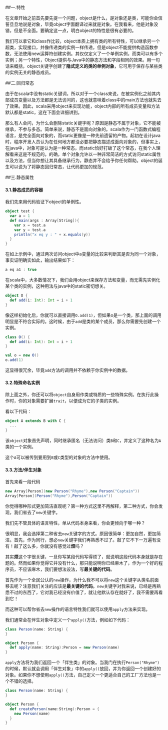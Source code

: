 ##一.特性

在文章开始之前首先要先提一个问题，object是什么，是对象还是类，可能你会信誓旦旦地说是对象，毕竟object字面翻译过来就是对象。在我看来，他是对象没错，但是不全面。要确定这一点，明白object的特性是很有必要的。

我们可以拿它和class作比较，object本质上拥有类的所有特性，可以继承另一个超类，实现接口，并像传递类的实例一样传递，但是object不能提供构造函数参数，无法使用new运算符创建实例。其仅仅定义了一个单例实例，而类可以有多个实例；另一个特性，Object提供与Java中的静态方法和字段相同的效果。用一句话来概括，object关键字创建了**隐式定义的类的单例对象**，它可用于保存与某些类的实例无关的静态成员。

##二.回归常态

由于在scala中没有static关键词，所以对于一个class来说，在被实例化之前其内部成员变量以及方法都是无法访问的，这也就意味着class中的main方法也就失去了效果。因此，scala采用object来实现功能，object内部的所有成员变量和方法默认都是static，这在下面会详细讲到。

那么有人会问，为什么会删除static关键字呢？原因是静态不属于对象，它不能被继承，不参与多态。简单来说，静态不是面向对象的。scala作为一门函数式编程语言，是完全面向对象的，而static更像是一种先前遗留的产物。起初在设计java时，程序开发人员认为在任何地方都没必要把静态描述成面向对象的，但事实上，在java中，对象可是认为是一种常态，而static恰好打破了这个常态，在我个人理解看来这是不规范的。的确，单个对象允许以一种非常简洁的方式访问static属性以及方法，但当你想让其具备继承行为，静态并不会给予你任何帮助。object的诞生可以说为了将静态回归常态，让代码更加的规范。

##三.静态属性

#### 3.1.静态成员的容器

我们先来用代码验证下object的单例性。

```scala
object test {
  var a = 1
  def main(args : Array[String]){
    var x = test.a
    var y = test.a
    println("x eq y : " + x.equals(y))
  }
}
```

在如上示例中，通过两次访问object中a变量的比较来判断其是否为同一个对象，事实证明确实如此，输出结果如下：

```scala
a eq a1 : true
```

在scala中，大多数情况下，我们会用object来保存方法和变量，而无需先实例化某个类的实例，这种用法与java中的static密切想关。

```scala
object O {
  def add(i: Int): Int = i + 1
}
```

像这样初始化后，你就可以直接调用`O.add(1)`，但如果o是一个类，那上面的调用明显是不符合实际的。这时候，由于`add`是类的某个成员，那么你需要先创建一个实例。

```scala
class O() {
  def add(i: Int): Int = i + 1
}

val o = new O()
o.add(1)
```

这显得很冗余，毕竟`add`方法的调用并不依赖于你实例中的数据。

#### 3.2.特殊命名实例

除上面之外，你还可以将`object`自身用作类或特质的一些特殊实例。在执行此操作时，你的对象需要扩展`trait`，以便成为它的子类的实例。

看以下代码：

```scala
object A extends B with C {
  ...
}
```

该`object`对象首先声明，同时继承匿名（无法访问）类`B`和`C`，并定义了这种名为`A`类的一个实例。

这个`A`可以被传到要用到`B`或`C`类型的对象的方法中使用。

#### 3.3.方法/伴生对象

首先来看一段代码

```scala
new Array[Person](new Person("Rhyme"),new Person("Captain"))
Array[Person](Person("Rhyme"),Person("Captain"))
```

你觉得哪种形式更加简洁直观呢？第一种方式这里不再解释，第二种方式，你会发现，我们省去了`new`关键字。

我们先不管具体的语言特性，单从代码本身来看，你会更倾向于哪一种？

很明显，我会选择第二种省去`new`关键字的方式。原因很简单：更加自然，更加简洁。首先，作为同行，想必`new`关键字我们再熟悉不过了。敲了它不下一万遍有没有！敲了这么多，你就没有感觉过**烦**吗？

其实**烦**这个字很关键，一旦你写某段代码写得烦了，就说明这段代码本身就是存在题的。然而如果你觉得它并没有什么，那只能说明你已经麻木了，作为一个好的程序员，不应该麻木，我们要想法设法，写**最关键的代码**。

首先作为一个全民公认的`new`操作，为什么我不可以将`new`这个关键字从类名前面移去呢？注意我们关注的应该是**最关键的代码**。`new`关键字对我来说，已经是再熟悉不过的东西了，它对我已经没有价值了，就让他默认存在就好了，我不需要再看到它！

而这种可以帮你省去`new`操作的语言特性我们就可以使用`apply`方法来实现。

我们通常会在伴生对象中定义一个`apply()`方法，例如如下代码：

```scala
class Person(name: String) {
}

object Person {
  def apply(name: String):Person = new Person(name)
}
```

`apply`方法将为我们返回一个「伴生类」的对象。当我门在执行`Person("Rhyme")`的时候，默认就会调用「伴生对象」中的`apply()`放回，并为你返回一个创建好的对象。如果你不想使用`apply()`方法，自己定义一个更适合自己的工厂方法也是一个不错的选择。

```scala
class Person(name: String) {
}

object Person {
  def createPerson(name:String):Person = {
    new Person(name)
  }
}
```

